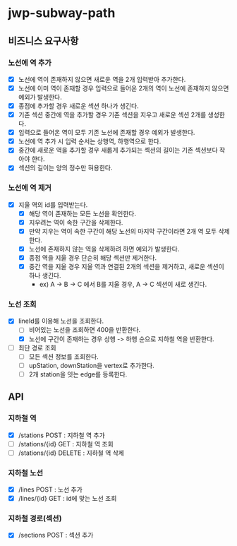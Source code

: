 # jwp-subway-path

## 비즈니스 요구사항

### 노선에 역 추가

- [x] 노선에 역이 존재하지 않으면 새로운 역을 2개 입력받아 추가한다.
- [x] 노선에 이미 역이 존재할 경우 입력으로 들어온 2개의 역이 노선에 존재하지 않으면 예외가 발생한다.
- [x] 종점에 추가할 경우 새로운 섹션 하나가 생긴다.
- [x] 기존 섹션 중간에 역을 추가할 경우 기존 섹션을 지우고 새로운 섹션 2개를 생성한다.
- [x] 입력으로 들어온 역이 모두 기존 노선에 존재할 경우 예외가 발생한다.
- [x] 노선에 역 추가 시 입력 순서는 상행역, 하행역으로 한다.
- [x] 중간에 새로운 역을 추가할 경우 새롭게 추가되는 섹션의 길이는 기존 섹션보다 작아야 한다.
- [x] 섹션의 길이는 양의 정수만 혀용한다.

### 노선에 역 제거

- [x] 지울 역의 id를 입력받는다.
    - [x] 해당 역이 존재하는 모든 노선을 확인한다.
    - [x] 지우려는 역이 속한 구간을 삭제한다.
    - [x] 만약 지우는 역이 속한 구간이 해당 노선의 마지막 구간이라면 2개 역 모두 삭제한다.
    - [x] 노선에 존재하지 않는 역을 삭제하려 하면 예외가 발생한다.
    - [x] 종점 역을 지울 경우 단순히 해당 섹션만 제거한다.
    - [x] 중간 역을 지울 경우 지울 역과 연결된 2개의 섹션을 제거하고, 새로운 섹션이 하나 생긴다.
        - ex) A -> B -> C 에서 B를 지울 경우, A -> C 섹션이 새로 생긴다.

### 노선 조회

- [x] lineId를 이용해 노선을 조회한다.
    - [ ] 비어있는 노선을 조회하면 400을 반환한다.
    - [x] 노선에 구간이 존재하는 경우 상행 -> 하행 순으로 지하철 역을 반환한다.
- [ ] 최단 경로 조회
    - [ ] 모든 섹션 정보를 조회한다.
    - [ ] upStation, downStation을 vertex로 추가한다.
    - [ ] 2개 station을 잇는 edge를 등록한다.

## API

### 지하철 역

- [x] /stations POST : 지하철 역 추가
- [ ] /stations/{id} GET : 지하철 역 조회
- [ ] /stations/{id} DELETE : 지하철 역 삭제

### 지하철 노선

- [x] /lines POST : 노선 추가
- [x] /lines/{id} GET : id에 맞는 노선 조회

### 지하철 경로(섹션)

- [x] /sections POST : 섹션 추가

